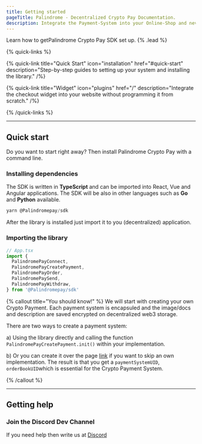 ```yaml
---
title: Getting started
pageTitle: Palindrome - Decentralized Crypto Pay Documentation.
description: Integrate the Payment-System into your Online-Shop and never use a centralized crypto payment system again.
---
```


Learn how to getPalindrome Crypto Pay SDK set up. {% .lead %}

{% quick-links %}

{% quick-link title="Quick Start" icon="installation" href="#quick-start" description="Step-by-step guides to setting up your system and installing the library." /%}

{% quick-link title="Widget" icon="plugins" href="/" description="Integrate the checkout widget into your website without programming it from scratch." /%}

{% /quick-links %}

---

## Quick start

Do you want to start right away? Then install Palindrome Crypto Pay with a command line.

### Installing dependencies

The SDK is written in **TypeScript** and can be imported into React, Vue and Angular applications. The SDK will be also in other languages such as **Go** and **Python** available.

```typescript
yarn @Palindromepay/sdk
```

After the library is installed just import it to you (decentralized) application.

### Importing the library

```js
// App.tsx
import {
  PalindromePayConnect,
  PalindromePayCreatePayment,
  PalindromePayOrder,
  PalindromePaySend,
  PalindromePayWithdraw,
} from '@Palindromepay/sdk'
```

{% callout title="You should know!" %}
We will start with creating your own Crypto Payment. Each payment system is encapsuled and the image/docs and description are saved encrypted on decentralized web3 storage.

There are two ways to create a payment system:

a) Using the library directly and calling the function `PalindromePayCreatePayment.init()` within your implementation.

b) Or you can create it over the page [link](https://Palindromepay.app/create-crypto-payment) if you want to skip an own implementation. The result is that you get a `paymentSystemUID`, `orderBookUID`which is essential for the Crypto Payment System.

{% /callout %}

---

## Getting help

### Join the Discord Dev Channel

If you need help then write us at [Discord](https://discord.com/invite/5mwebaUMpk)
